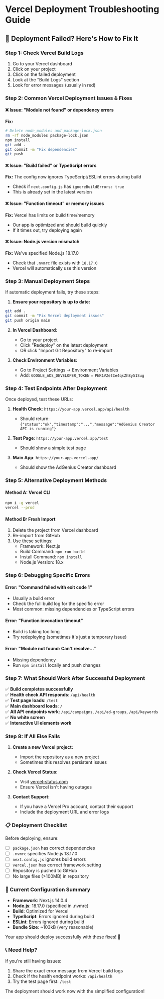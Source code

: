 # Vercel Deployment Troubleshooting Guide

## 🚨 **Deployment Failed? Here's How to Fix It**

### **Step 1: Check Vercel Build Logs**

1. Go to your Vercel dashboard
2. Click on your project
3. Click on the failed deployment
4. Look at the "Build Logs" section
5. Look for error messages (usually in red)

### **Step 2: Common Vercel Deployment Issues & Fixes**

#### ❌ **Issue: "Module not found" or dependency errors**
**Fix:**
```bash
# Delete node_modules and package-lock.json
rm -rf node_modules package-lock.json
npm install
git add .
git commit -m "Fix dependencies"
git push
```

#### ❌ **Issue: "Build failed" or TypeScript errors**
**Fix:** The config now ignores TypeScript/ESLint errors during build
- Check if `next.config.js` has `ignoreBuildErrors: true`
- This is already set in the latest version

#### ❌ **Issue: "Function timeout" or memory issues**
**Fix:** Vercel has limits on build time/memory
- Our app is optimized and should build quickly
- If it times out, try deploying again

#### ❌ **Issue: Node.js version mismatch**
**Fix:** We've specified Node.js 18.17.0
- Check that `.nvmrc` file exists with `18.17.0`
- Vercel will automatically use this version

### **Step 3: Manual Deployment Steps**

If automatic deployment fails, try these steps:

1. **Ensure your repository is up to date:**
```bash
git add .
git commit -m "Fix Vercel deployment issues"
git push origin main
```

2. **In Vercel Dashboard:**
   - Go to your project
   - Click "Redeploy" on the latest deployment
   - OR click "Import Git Repository" to re-import

3. **Check Environment Variables:**
   - Go to Project Settings → Environment Variables
   - Add: `GOOGLE_ADS_DEVELOPER_TOKEN` = `PhK1VZetIe4qsZh8y51Sug`

### **Step 4: Test Endpoints After Deployment**

Once deployed, test these URLs:

1. **Health Check**: `https://your-app.vercel.app/api/health`
   - Should return: `{"status":"ok","timestamp":"...","message":"AdGenius Creator API is running"}`

2. **Test Page**: `https://your-app.vercel.app/test`
   - Should show a simple test page

3. **Main App**: `https://your-app.vercel.app/`
   - Should show the AdGenius Creator dashboard

### **Step 5: Alternative Deployment Methods**

#### **Method A: Vercel CLI**
```bash
npm i -g vercel
vercel --prod
```

#### **Method B: Fresh Import**
1. Delete the project from Vercel dashboard
2. Re-import from GitHub
3. Use these settings:
   - Framework: Next.js
   - Build Command: `npm run build`
   - Install Command: `npm install`
   - Node.js Version: 18.x

### **Step 6: Debugging Specific Errors**

#### **Error: "Command failed with exit code 1"**
- Usually a build error
- Check the full build log for the specific error
- Most common: missing dependencies or TypeScript errors

#### **Error: "Function invocation timeout"**
- Build is taking too long
- Try redeploying (sometimes it's just a temporary issue)

#### **Error: "Module not found: Can't resolve..."**
- Missing dependency
- Run `npm install` locally and push changes

### **Step 7: What Should Work After Successful Deployment**

✅ **Build completes successfully**  
✅ **Health check API responds**: `/api/health`  
✅ **Test page loads**: `/test`  
✅ **Main dashboard loads**: `/`  
✅ **All API endpoints work**: `/api/campaigns`, `/api/ad-groups`, `/api/keywords`  
✅ **No white screen**  
✅ **Interactive UI elements work**  

### **Step 8: If All Else Fails**

1. **Create a new Vercel project:**
   - Import the repository as a new project
   - Sometimes this resolves persistent issues

2. **Check Vercel Status:**
   - Visit [vercel-status.com](https://vercel-status.com)
   - Ensure Vercel isn't having outages

3. **Contact Support:**
   - If you have a Vercel Pro account, contact their support
   - Include the deployment URL and error logs

### **📋 Deployment Checklist**

Before deploying, ensure:

- [ ] `package.json` has correct dependencies
- [ ] `.nvmrc` specifies Node.js 18.17.0
- [ ] `next.config.js` ignores build errors
- [ ] `vercel.json` has correct framework setting
- [ ] Repository is pushed to GitHub
- [ ] No large files (>100MB) in repository

### **🔧 Current Configuration Summary**

- **Framework**: Next.js 14.0.4
- **Node.js**: 18.17.0 (specified in .nvmrc)
- **Build**: Optimized for Vercel
- **TypeScript**: Errors ignored during build
- **ESLint**: Errors ignored during build
- **Bundle Size**: ~103kB (very reasonable)

Your app should deploy successfully with these fixes! 🚀

### **📞 Need Help?**

If you're still having issues:
1. Share the exact error message from Vercel build logs
2. Check if the health endpoint works: `/api/health`
3. Try the test page first: `/test`

The deployment should work now with the simplified configuration!